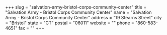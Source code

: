 +++
slug = "salvation-army-bristol-corps-community-center"
title = "Salvation Army - Bristol Corps Community Center"
name = "Salvation Army - Bristol Corps Community Center"
address = "19 Stearns Street"
city = "Bristol"
state = "CT"
postal = "06011"
website = ""
phone = "860-583-4651"
fax = ""
+++

